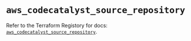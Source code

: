 # `aws_codecatalyst_source_repository`

Refer to the Terraform Registory for docs: [`aws_codecatalyst_source_repository`](https://registry.terraform.io/providers/hashicorp/aws/5.28.0/docs/resources/codecatalyst_source_repository).
